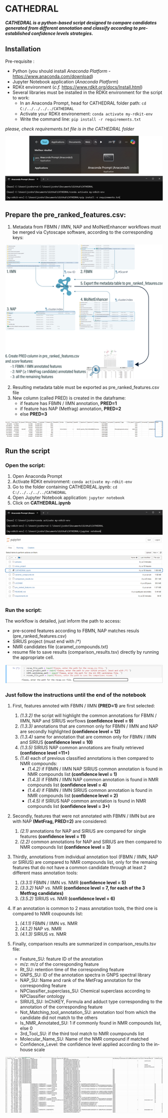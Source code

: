 # CATHEDRAL
***CATHEDRAL is a python-based script designed to compare candidates generated from different annotation and classify according to pre-established confidence levels strategies.***

## Installation
Pre-requisite :
- Python (you should install *Anaconda Platform* - https://www.anaconda.com/download)
- Jupyter Notebook application (*Anaconda Platform*)
- RDKit environment (*c.f.* https://www.rdkit.org/docs/Install.html)
- Several libraries must be installed in the RDKit environment for the script to work:
	* In an Anaconda Prompt, head for CATHEDRAL folder path: ```cd C:/../../../../CATHEDRAL```
 	* Activate your RDKit environement: ```conda activate my-rdkit-env```
 	* Write the command line: ```pip install -r requirements.txt```

*please, check requirements.txt file is in the CATHEDRAL folder*

![Plan de travail 11080](/pictures/cathedral_requirements.png)

## Prepare the pre_ranked_features.csv:
1. Metadata from FBMN / IIMN, NAP and MolNetEnhancer workflows must be merged via Cytoscape software, according to the corresponding keys:

![Plan de travail 11080](/pictures/cathedral_merge.png)

2. Resulting metadata table must be exported as pre_ranked_features.csv file
3. New column (called PRED) is created in the dataframe:
	* if feature has FBMN / IIMN annotation, **PRED=1**
	* if feature has NAP (Metfrag) annotation, **PRED=2**
	* else **PRED=3**

![Plan de travail 11080](/pictures/cathedral_merge_pred.png)

## Run the script
### Open the script:
1. Open Anaconda Prompt
2. Activate RDKit environment: ```conda activate my-rdkit-env```
3. Go to the folder containing CATHEDREAL.ipynb: ```cd C:/../../../../CATHEDRAL```
4. Open Jupyter Notebook application: ```jupyter notebook```
5. Click on **CATHEDRAL.ipynb** 

![Plan de travail 11080](/pictures/cathedral_script.png)

### Run the script:
The workflow is detailed, just inform the path to access:
  - pre-scored features according to FBMN, NAP matches resuls (pre_ranked_features.csv)
  - SIRIUS project (must end with /*)
  - NMR candidates file (caramel_compounds.txt)
  - resume file to save results (comparison_results.tsv)
directly by running the appropriate cell.

![Plan de travail 11080](/pictures/input_files.png)

### Just follow the instructions until the end of the notebook
1. First, features annoted with FBMN / IIMN **(PRED=1)** are first selected:
	1. *(1.3.2)* the script will highlight the common annotations for FBMN / IIMN, NAP and SIRIUS worflows **(confidence level = 9)**
	2. *(1.3.3)* annotations that are common only for FBMN / IIMN and NAP are secondly highlighted **(confidence level = 12)**
	3. *(1.3.4)* same for annotation that are common only for FBMN / IIMN and SIRIUS **(confidence level = 10)**
	4. *(1.3.5)* SIRIUS NAP common annotations are finally retrieved **(confidence level =11+)**
	5. *(1.4)* each of previous classified annotations is then compared to NMR compounds:
		* *(1.4.2)* if FBMN / IIMN NAP SIRIUS common annotation is found in NMR compounds list **(confidence level = 1)**
		* *(1.4.3)* if FBMN / IIMN NAP common annotation is found in NMR compounds list **(confidence level = 4)**
		* *(1.4.4)* if FBMN / IIMN SIRIUS common annotation is found in NMR compounds list **(confidence level = 2)**
		* *(1.4.5)* if SIRIUS NAP common annotation is found in NMR compounds list **(confidence level = 3+)**

2. Secondly, features that were not annotated with FBMN / IIMN but are with NAP **(MetFrag, PRED=2)** are considered:
	1. *(2.1)* annotations for NAP and SIRIUS are compared for single features **(confidence level = 11)**
	2. *(2.2)* common annotations for NAP and SIRIUS are then compared to NMR compounds list **(confidence level = 3)**

3. Thirdly, annotations from individual annotation tool (FBMN / IIMN, NAP or SIRIUS) are compared to NMR compounds list, only for the remaing features that do not have a common candidate through at least 2 different mass annotation tools:
	1. *(3.3.1)* FBMN / IIMN *vs.* NMR **(confidence level = 5)**
	2. *(3.3.2)* NAP *vs.* NMR **(confidence level = 7, for each of the 3 Metfrag candidates)**
	3. *(3.5.2)* SIRIUS *vs.* NMR **(confidence level = 6)**

4. If an annotation is common to 2 mass annotation tools, the third one is compared to NMR coupounds list:
	1. *(4.1.1)* FBMN / IIMN *vs.* NMR
	2. *(4.1.2)* NAP *vs.* NMR
	3. *(4.1.3)* SIRIUS *vs.* NMR
      
5. Finally, comparison results are summarized in comparison_results.tsv file:
	* Feature_SU: feature ID of the annotation
	* m/z: m/z of the corresponding feature
	* Rt_SU: retention time of the corresponding feature
	* GNPS_SU: ID of the annotation spectra in GNPS spectral library
	* NAP_SU: Name and rank of the MetFrag annotation for the corresponding feature
	* NPClassifier_superclass_SU: Chemical superclass according to NPClassifier ontology
	* SIRIUS_SU: InChiKEY, Formula and adduct type corresponding to the annotation of the corresponding feature
	* Not_Matching_tool_annotation_SU: annotation tool from which the candidate did not match to the others
	* Is_NMR_Annotated_SU: 1 if commonly found in NMR compounds list, else 0 
	* 3rd_Tool_SU: if the third tool match to NMR coumpounds list
	* Molecular_Name_SU: Name of the NMR compound if matched
	* Confidence_Level: the confidence level applied according to the in-house scale

![Plan de travail 11080](/pictures/cathedral_results.png)


      
 
